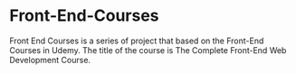 # Front-End-Courses
Front End Courses is a series of project that based on the Front-End Courses in Udemy. The title of the course is The Complete Front-End Web Development Course.
